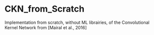 # CKN_from_Scratch
Implementation from scratch, without ML librairies, of the Convolutional Kernel Network from [Mairal et al., 2016]
